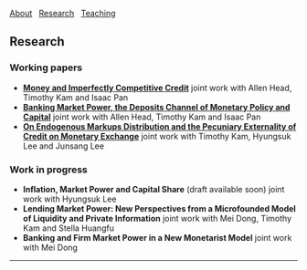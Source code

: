 [About](/index) &nbsp; [Research](/Research) &nbsp; [Teaching](/Teaching)


## Research

### Working papers

- [**Money and Imperfectly Competitive Credit**](https://github.com/samiengmanng/samiengmanng.github.io/files/11474362/main-2023-05-12.pdf)
  joint work with Allen Head, Timothy Kam and Isaac Pan 
- [**Banking Market Power, the Deposits Channel of Monetary Policy and Capital**](https://github.com/samiengmanng/samiengmanng.github.io/files/10397857/main_paper2.pdf)
  joint work with Allen Head, Timothy Kam and Isaac Pan 
- [**On Endogenous Markups Distribution and the Pecuniary Externality of Credit on Monetary Exchange**](https://github.com/samiengmanng/samiengmanng.github.io/files/10397858/main_paper3.pdf)
  joint work with Timothy Kam, Hyungsuk Lee and Junsang Lee
  
### Work in progress
- **Inflation, Market Power and Capital Share** (draft available soon) 
  joint work with Hyungsuk Lee
- **Lending Market Power: New Perspectives from a Microfounded Model of Liquidity and Private Information** 
  joint work with Mei Dong, Timothy Kam and Stella Huangfu
- **Banking and Firm Market Power in a New Monetarist Model** 
  joint work with Mei Dong

---
<p style="font-size:11px">
